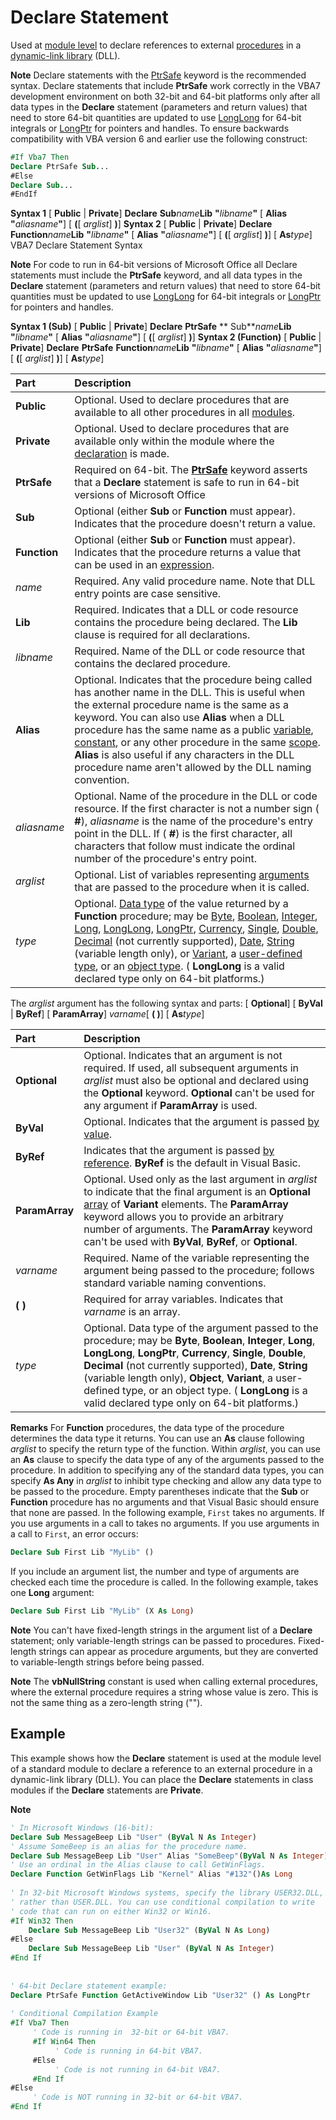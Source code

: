 
# Declare Statement

Used at  [module level](b8bdf64f-5920-1ae9-16d0-b26d09524a30.md) to declare references to external [procedures](b8bdf64f-5920-1ae9-16d0-b26d09524a30.md) in a [dynamic-link library](b8bdf64f-5920-1ae9-16d0-b26d09524a30.md) (DLL).


 **Note**  Declare statements with the  [PtrSafe](f413edb2-2839-efec-534a-eceb8d3da787.md) keyword is the recommended syntax. Declare statements that include **PtrSafe** work correctly in the VBA7 development environment on both 32-bit and 64-bit platforms only after all data types in the **Declare** statement (parameters and return values) that need to store 64-bit quantities are updated to use [LongLong](731bd14c-4523-cb84-cc00-21730fa745a8.md) for 64-bit integrals or [LongPtr](10ee4c07-b686-5b86-5cea-250a9218e7ba.md) for pointers and handles. To ensure backwards compatibility with VBA version 6 and earlier use the following construct:


```vb
#If Vba7 Then 
Declare PtrSafe Sub... 
#Else 
Declare Sub... 
#EndIf
```

 **Syntax 1**
[ **Public** | **Private**]  **Declare** **Sub**_name_**Lib** **"**_libname_**"** [ **Alias** **"**_aliasname_**"**] [ **(**[ _arglist_] **)**]
 **Syntax 2**
[ **Public** | **Private**]  **Declare** **Function**_name_**Lib** **"**_libname_**"** [ **Alias** **"**_aliasname_**"**] [ **(**[ _arglist_] **)**] [ **As**_type_]
VBA7 Declare Statement Syntax

 **Note**  For code to run in 64-bit versions of Microsoft Office all Declare statements must include the  **PtrSafe** keyword, and all data types in the **Declare** statement (parameters and return values) that need to store 64-bit quantities must be updated to use [LongLong](731bd14c-4523-cb84-cc00-21730fa745a8.md) for 64-bit integrals or [LongPtr](10ee4c07-b686-5b86-5cea-250a9218e7ba.md) for pointers and handles.

 **Syntax 1 (Sub)**
[ **Public** | **Private**]  **Declare** **PtrSafe** ** Sub**_name_**Lib** **"**_libname_**"** [ **Alias** **"**_aliasname_**"**] [ **(**[ _arglist_] **)**]
 **Syntax 2 (Function)**
[ **Public** | **Private**]  **Declare** **PtrSafe** **Function**_name_**Lib** **"**_libname_**"** [ **Alias** **"**_aliasname_**"**] [ **(**[ _arglist_] **)**] [ **As**_type_]


|**Part**|**Description**|
|:-----|:-----|
| **Public**|Optional. Used to declare procedures that are available to all other procedures in all  [modules](b8bdf64f-5920-1ae9-16d0-b26d09524a30.md).|
| **Private**|Optional. Used to declare procedures that are available only within the module where the  [declaration](b8bdf64f-5920-1ae9-16d0-b26d09524a30.md) is made.|
| **PtrSafe**|Required on 64-bit. The  **[PtrSafe](f413edb2-2839-efec-534a-eceb8d3da787.md)** keyword asserts that a **Declare** statement is safe to run in 64-bit versions of Microsoft Office|
| **Sub**|Optional (either  **Sub** or **Function** must appear). Indicates that the procedure doesn't return a value.|
| **Function**|Optional (either  **Sub** or **Function** must appear). Indicates that the procedure returns a value that can be used in an [expression](b8bdf64f-5920-1ae9-16d0-b26d09524a30.md).|
| _name_|Required. Any valid procedure name. Note that DLL entry points are case sensitive.|
| **Lib**|Required. Indicates that a DLL or code resource contains the procedure being declared. The  **Lib** clause is required for all declarations.|
| _libname_|Required. Name of the DLL or code resource that contains the declared procedure.|
| **Alias**|Optional. Indicates that the procedure being called has another name in the DLL. This is useful when the external procedure name is the same as a keyword. You can also use  **Alias** when a DLL procedure has the same name as a public [variable](b8bdf64f-5920-1ae9-16d0-b26d09524a30.md),  [constant](b8bdf64f-5920-1ae9-16d0-b26d09524a30.md), or any other procedure in the same  [scope](b8bdf64f-5920-1ae9-16d0-b26d09524a30.md).  **Alias** is also useful if any characters in the DLL procedure name aren't allowed by the DLL naming convention.|
| _aliasname_|Optional. Name of the procedure in the DLL or code resource. If the first character is not a number sign ( **#**),  _aliasname_ is the name of the procedure's entry point in the DLL. If ( **#**) is the first character, all characters that follow must indicate the ordinal number of the procedure's entry point.|
| _arglist_|Optional. List of variables representing  [arguments](b8bdf64f-5920-1ae9-16d0-b26d09524a30.md) that are passed to the procedure when it is called.|
| _type_|Optional.  [Data type](b8bdf64f-5920-1ae9-16d0-b26d09524a30.md) of the value returned by a **Function** procedure; may be [Byte](b8bdf64f-5920-1ae9-16d0-b26d09524a30.md),  [Boolean](b8bdf64f-5920-1ae9-16d0-b26d09524a30.md),  [Integer](b8bdf64f-5920-1ae9-16d0-b26d09524a30.md),  [Long](b8bdf64f-5920-1ae9-16d0-b26d09524a30.md),  [LongLong](731bd14c-4523-cb84-cc00-21730fa745a8.md),  [LongPtr](10ee4c07-b686-5b86-5cea-250a9218e7ba.md),  [Currency](b8bdf64f-5920-1ae9-16d0-b26d09524a30.md),  [Single](b8bdf64f-5920-1ae9-16d0-b26d09524a30.md),  [Double](b8bdf64f-5920-1ae9-16d0-b26d09524a30.md),  [Decimal](b8bdf64f-5920-1ae9-16d0-b26d09524a30.md) (not currently supported), [Date](b8bdf64f-5920-1ae9-16d0-b26d09524a30.md),  [String](b8bdf64f-5920-1ae9-16d0-b26d09524a30.md) (variable length only), or [Variant](b8bdf64f-5920-1ae9-16d0-b26d09524a30.md), a  [user-defined type](b8bdf64f-5920-1ae9-16d0-b26d09524a30.md), or an  [object type](b8bdf64f-5920-1ae9-16d0-b26d09524a30.md). ( **LongLong** is a valid declared type only on 64-bit platforms.)|
The  _arglist_ argument has the following syntax and parts:
[ **Optional**] [ **ByVal** | **ByRef**] [ **ParamArray**]  _varname_[ **( )**] [ **As**_type_]


|**Part**|**Description**|
|:-----|:-----|
| **Optional**|Optional. Indicates that an argument is not required. If used, all subsequent arguments in  _arglist_ must also be optional and declared using the **Optional** keyword. **Optional** can't be used for any argument if **ParamArray** is used.|
| **ByVal**|Optional. Indicates that the argument is passed  [by value](b8bdf64f-5920-1ae9-16d0-b26d09524a30.md).|
| **ByRef**|Indicates that the argument is passed  [by reference](b8bdf64f-5920-1ae9-16d0-b26d09524a30.md).  **ByRef** is the default in Visual Basic.|
| **ParamArray**|Optional. Used only as the last argument in  _arglist_ to indicate that the final argument is an **Optional** [array](b8bdf64f-5920-1ae9-16d0-b26d09524a30.md) of **Variant** elements. The **ParamArray** keyword allows you to provide an arbitrary number of arguments. The **ParamArray** keyword can't be used with **ByVal**,  **ByRef**, or  **Optional**.|
| _varname_|Required. Name of the variable representing the argument being passed to the procedure; follows standard variable naming conventions.|
| **( )**|Required for array variables. Indicates that  _varname_ is an array.|
| _type_|Optional. Data type of the argument passed to the procedure; may be  **Byte**,  **Boolean**,  **Integer**,  **Long**,  **LongLong**,  **LongPtr**,  **Currency**,  **Single**,  **Double**,  **Decimal** (not currently supported), **Date**,  **String** (variable length only), **Object**,  **Variant**, a user-defined type, or an object type. ( **LongLong** is a valid declared type only on 64-bit platforms.)|
 **Remarks**
For  **Function** procedures, the data type of the procedure determines the data type it returns. You can use an **As** clause following _arglist_ to specify the return type of the function. Within _arglist_, you can use an  **As** clause to specify the data type of any of the arguments passed to the procedure. In addition to specifying any of the standard data types, you can specify **As Any** in _arglist_ to inhibit type checking and allow any data type to be passed to the procedure.
Empty parentheses indicate that the  **Sub** or **Function** procedure has no arguments and that Visual Basic should ensure that none are passed. In the following example, `First` takes no arguments. If you use arguments in a call to takes no arguments. If you use arguments in a call to `First`, an error occurs:



```vb
Declare Sub First Lib "MyLib" () 

```

If you include an argument list, the number and type of arguments are checked each time the procedure is called. In the following example, takes one  **Long** argument:



```vb
Declare Sub First Lib "MyLib" (X As Long) 

```


 **Note**  You can't have fixed-length strings in the argument list of a  **Declare** statement; only variable-length strings can be passed to procedures. Fixed-length strings can appear as procedure arguments, but they are converted to variable-length strings before being passed.


 **Note**  The  **vbNullString** constant is used when calling external procedures, where the external procedure requires a string whose value is zero. This is not the same thing as a zero-length string ("").


## Example

This example shows how the  **Declare** statement is used at the module level of a standard module to declare a reference to an external procedure in a dynamic-link library (DLL). You can place the **Declare** statements in class modules if the **Declare** statements are **Private**.


 **Note**  


```vb
' In Microsoft Windows (16-bit): 
Declare Sub MessageBeep Lib "User" (ByVal N As Integer) 
' Assume SomeBeep is an alias for the procedure name. 
Declare Sub MessageBeep Lib "User" Alias "SomeBeep"(ByVal N As Integer) 
' Use an ordinal in the Alias clause to call GetWinFlags. 
Declare Function GetWinFlags Lib "Kernel" Alias "#132"()As Long 
 
' In 32-bit Microsoft Windows systems, specify the library USER32.DLL, 
' rather than USER.DLL. You can use conditional compilation to write 
' code that can run on either Win32 or Win16. 
#If Win32 Then 
    Declare Sub MessageBeep Lib "User32" (ByVal N As Long) 
#Else 
    Declare Sub MessageBeep Lib "User" (ByVal N As Integer) 
#End If 
 
 
' 64-bit Declare statement example: 
Declare PtrSafe Function GetActiveWindow Lib "User32" () As LongPtr 
 
' Conditional Compilation Example 
#If Vba7 Then 
     ' Code is running in  32-bit or 64-bit VBA7. 
     #If Win64 Then 
          ' Code is running in 64-bit VBA7. 
     #Else 
          ' Code is not running in 64-bit VBA7. 
     #End If 
#Else 
     ' Code is NOT running in 32-bit or 64-bit VBA7. 
#End If 
 

```

